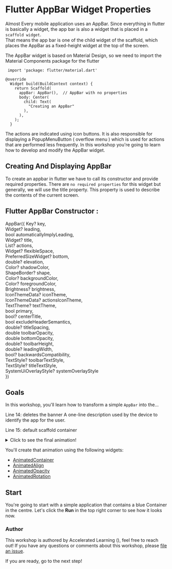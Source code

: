 # Flutter AppBar Widget Properties 

Almost Every mobile application uses an AppBar. Since everything in flutter is basically a widget, the app bar is also a widget that is placed in a `scaffold widget`.  
That means the app bar is one of the child widget of the scaffold, which places the AppBar as a fixed-height widget at the top of the screen.  

The AppBar widget is based on Material Design, so we need to import the Material Components package for the flutter

```  
 import 'package: flutter/material.dart'  

@override
  Widget build(BuildContext context) {
    return Scaffold(
      appBar: AppBar(),  // AppBar with no properties
      body: Center(
        child: Text(
          "Creating an AppBar"
        ),
      ),
    );
  }  
  ```  

The actions are indicated using icon buttons. It is also responsible for displaying a PopupMenuButton ( overflow menu ) which is used for actions that are performed less frequently. In this workshop you're going to learn how to develop and modify the AppBar widget.  


## Creating And Displaying AppBar
To create an appbar in flutter we have to call its constructor and provide required properties. There are `no required properties` for this widget but generally, we will use the title property. This property is used to describe the contents of the current screen.  

## Flutter AppBar Constructor :

AppBar({
    Key? key,   
    Widget? leading,   
    bool automaticallyImplyLeading,   
    Widget? title,   
    List<Widget>? actions,   
    Widget? flexibleSpace,   
    PreferredSizeWidget? bottom,   
    double? elevation,   
    Color? shadowColor,   
    ShapeBorder? shape,   
    Color? backgroundColor,   
    Color? foregroundColor,   
    Brightness? brightness,   
    IconThemeData? iconTheme,   
    IconThemeData? actionsIconTheme,   
    TextTheme? textTheme,   
    bool primary,   
    bool? centerTitle,   
    bool excludeHeaderSemantics,   
    double? titleSpacing,   
    double toolbarOpacity,   
    double bottomOpacity,   
    double? toolbarHeight,   
    double? leadingWidth,   
    bool? backwardsCompatibility,   
    TextStyle? toolbarTextStyle,   
    TextStyle? titleTextStyle,   
    SystemUiOverlayStyle? systemOverlayStyle  
  })   

## Goals

In this workshop, you'll learn how to transform a simple `AppBar` into the... 

Line 14: deletes the banner
A one-line description used by the device to identify the app for the user.   

Line 15: default scaffold container   



<details>
  <summary>Click to see the final animation!</summary>

![Final effect](https://github.com/pszklarska/flutter_animations_workshop/raw/main/assets/screen05.gif?raw=true)

</details>

You'll create that animation using the following widgets:

- [AnimatedContainer](https://api.flutter.dev/flutter/widgets/AnimatedContainer-class.html)
- [AnimatedAlign](https://api.flutter.dev/flutter/widgets/AnimatedAlign-class.html)
- [AnimatedOpacity](https://api.flutter.dev/flutter/widgets/AnimatedOpacity-class.html)
- [AnimatedRotation](https://api.flutter.dev/flutter/widgets/AnimatedRotation-class.html)

## Start

You're going to start with a simple application that contains a blue Container
in the centre. Let's click the **Run** in the top right corner to see how it
looks now.  

### Author

This workshop is authored by Accelerated Learning ([](https://doc-tools.org)), feel free to reach out! If you have any questions or comments about this workshop, please [file an issue](https://github.com/iwilfried/flutter_animations_workshop/issues/new).  

If you are ready, go to the next step!

<img alt="Google Analytics" src="https://www.google-analytics.com/collect?v=1&cid=1&t=pageview&ec=workshop&ea=open&dp=blob/main/intro/instructions.md&dt=/intro&tid=UA-226934227-1" style="width: 1px; height: 1px"/>
